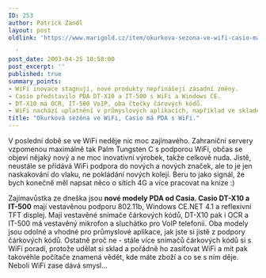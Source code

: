 ```yaml
---
ID: 253
author: Patrick Zandl
layout: post
oldlink: 'https://www.marigold.cz/item/okurkova-sezona-ve-wifi-casio-ma-pda-s-wifi

  '
post_date: 2003-04-25 10:58:00
post_excerpt: ''
published: true
summary_points:
- WiFi inovace stagnují, nové produkty nepřinášejí zásadní změny.
- Casio představilo PDA DT-X10 a IT-500 s WiFi a Windows CE.
- DT-X10 má OCR, IT-500 VoIP, oba čtečky čárových kódů.
- WiFi nachází uplatnění v průmyslových aplikacích, například ve skladech.
title: "Okurková sezóna ve WiFi, Casio má PDA s WiFi."
---
```


<p>
V poslední době se ve WiFi neděje nic moc zajímavého. Zahraniční servery vzpomenou maximálně tak Palm Tungsten C s podporou WiFi, občas se objeví nějaký nový a ne moc inovativní výrobek, takže celkově nuda. Jistě, neustále se přídává WiFi podpora do nových a nových značek, ale to je jen naskakování do vlaku, ne pokládání nových kolejí. Beru to jako signál, že bych konečně měl napsat něco o sítích 4G a více pracovat na knize :)</p>

<p>
Zajímavůstka ze dneška jsou <STRONG>nové modely PDA od Casia. Casio DT-X10 a IT-500</STRONG> mají vestavěnou podporu 802.11b, Windows CE.NET 4.1 a reflexivní TFT displej. Mají vestavěné snímače čárkových kódů, DT-X10 pak i OCR&#160;a IT-500 má vestavěný mikrofon a sluchátko pro VoIP telefonii. Oba modely jsou odolné a vhodné pro průmyslové aplikace, jak jste si jistě z podpory čárkových kódů. Ostatně proč ne - stále více snímačů čárkových kódů si s WiFi poradí, protože udělat si sklad a pořádně ho zasíťovat WiFi a mít pak takovéhle počítače znamená vědět, kde máte zboží a co se s ním děje. Neboli WiFi zase dává smysl...</p>